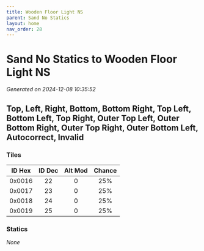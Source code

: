 ```yaml
---
title: Wooden Floor Light NS
parent: Sand No Statics
layout: home
nav_order: 28
---
```


# Sand No Statics to Wooden Floor Light NS

_Generated on 2024-12-08 10:35:52_

## Top, Left, Right, Bottom, Bottom Right, Top Left, Bottom Left, Top Right, Outer Top Left, Outer Bottom Right, Outer Top Right, Outer Bottom Left, Autocorrect, Invalid

### Tiles

| ID Hex | ID Dec | Alt Mod | Chance |
|:------:|:------:|:--------:|:------:|
| 0x0016 | 22 | 0 | 25% |
| 0x0017 | 23 | 0 | 25% |
| 0x0018 | 24 | 0 | 25% |
| 0x0019 | 25 | 0 | 25% |

### Statics

_None_
